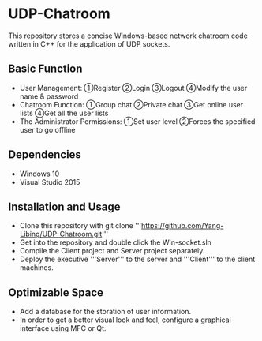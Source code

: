 # UDP-Chatroom
This repository stores a concise Windows-based network chatroom code written in C++ for the application of UDP sockets.

## Basic Function
+ User Management: ①Register ②Login ③Logout ④Modify the user name & password
+ Chatroom Function: ①Group chat ②Private chat ③Get online user lists ④Get all the user lists
+ The Administrator Permissions: ①Set user level ②Forces the specified user to go offline

## Dependencies
+ Windows 10
+ Visual Studio 2015

## Installation and Usage
+ Clone this repository with git clone '''https://github.com/Yang-Libing/UDP-Chatroom.git'''
+ Get into the repository and double click the Win-socket.sln
+ Compile the Client project and Server project separately.
+ Deploy the executive '''Server''' to the server and '''Client''' to the client machines.

## Optimizable Space
+ Add a database for the storation of user information.
+ In order to get a better visual look and feel, configure a graphical interface using MFC or Qt.
